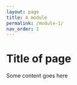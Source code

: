 ```yaml
---
layout: page
title: A module
permalink: /module-1/
nav_order: 1
---
```


# Title of page

Some content goes here